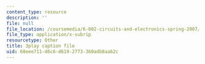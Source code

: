 ```yaml
---
content_type: resource
description: ''
file: null
file_location: /coursemedia/6-002-circuits-and-electronics-spring-2007/68eee711d6c6d6192773360adb8aa62c_TXJIhDHtHSI.srt
file_type: application/x-subrip
resourcetype: Other
title: 3play caption file
uid: 68eee711-d6c6-d619-2773-360adb8aa62c
---
```


